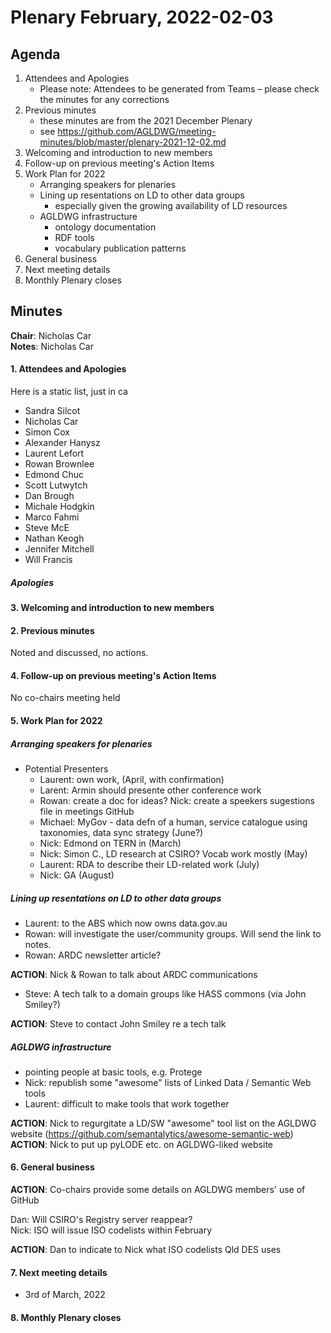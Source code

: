 # Plenary February, 2022-02-03

## Agenda

1. Attendees and Apologies
    * Please note: Attendees to be generated from Teams – please check the minutes for any corrections
2. Previous minutes
    * these minutes are from the 2021 December Plenary
    * see https://github.com/AGLDWG/meeting-minutes/blob/master/plenary-2021-12-02.md
3. Welcoming and introduction to new members
4. Follow-up on previous meeting's Action Items
5. Work Plan for 2022
    * Arranging speakers for plenaries
    * Lining up resentations on LD to other data groups
        * especially given the growing availability of LD resources
    * AGLDWG infrastructure
        * ontology documentation
        * RDF tools
        * vocabulary publication patterns
7. General business 
8. Next meeting details
9. Monthly Plenary closes

## Minutes

**Chair**: Nicholas Car  
**Notes**: Nicholas Car

#### 1. Attendees and Apologies

Here is a static list, just in ca
   * Sandra Silcot
   * Nicholas Car
   * Simon Cox
   * Alexander Hanysz
   * Laurent Lefort
   * Rowan Brownlee
   * Edmond Chuc
   * Scott Lutwytch
   * Dan Brough
   * Michale Hodgkin
   * Marco Fahmi
   * Steve McE
   * Nathan Keogh
   * Jennifer Mitchell
   * Will Francis
    
##### Apologies

#### 3. Welcoming and introduction to new members 
    
#### 2. Previous minutes

Noted and discussed, no actions.

#### 4. Follow-up on previous meeting's Action Items

No co-chairs meeting held

#### 5. Work Plan for 2022

##### Arranging speakers for plenaries

* Potential Presenters
    * Laurent: own work, (April, with confirmation)
    * Larent: Armin should presente other conference work
    * Rowan: create a doc for ideas? Nick: create a speekers sugestions file in meetings GitHub
    * Michael: MyGov - data defn of a human, service catalogue using taxonomies, data sync strategy (June?)
    * Nick: Edmond on TERN in (March)
    * Nick: Simon C., LD research at CSIRO? Vocab work mostly (May)
    * Laurent: RDA to describe their LD-related work (July)
    * Nick: GA (August)

##### Lining up resentations on LD to other data groups

* Laurent: to the ABS which now owns data.gov.au
* Rowan: will investigate the user/community groups. Will send the link to notes.
* Rowan: ARDC newsletter article?

**ACTION**: Nick & Rowan to talk about ARDC communications

* Steve: A tech talk to a domain groups like HASS commons (via John Smiley?)

**ACTION**: Steve to contact John Smiley re a tech talk

##### AGLDWG infrastructure

* pointing people at basic tools, e.g. Protege
* Nick: republish some "awesome" lists of Linked Data / Semantic Web tools
* Laurent: difficult to make tools that work together

**ACTION**: Nick to regurgitate a LD/SW "awesome" tool list on the AGLDWG website (https://github.com/semantalytics/awesome-semantic-web)
**ACTION**: Nick to put up pyLODE etc. on AGLDWG-liked website

#### 6. General business 

**ACTION**: Co-chairs provide some details on AGLDWG members' use of GitHub

Dan: Will CSIRO's Registry server reappear?  
Nick: ISO will issue ISO codelists within February  

**ACTION**: Dan to indicate to Nick what ISO codelists Qld DES uses

#### 7. Next meeting details

* 3rd of March, 2022

#### 8. Monthly Plenary closes
